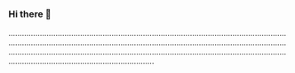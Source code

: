 ### Hi there 👋

.....................................................................................................................................................................................................................................................................................................................................................................................................................................................